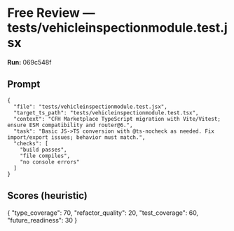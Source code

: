 # Free Review — tests/vehicleinspectionmodule.test.jsx

**Run:** 069c548f

## Prompt

```
{
  "file": "tests/vehicleinspectionmodule.test.jsx",
  "target_ts_path": "tests/vehicleinspectionmodule.test.tsx",
  "context": "CFH Marketplace TypeScript migration with Vite/Vitest; ensure ESM compatibility and router@6.",
  "task": "Basic JS->TS conversion with @ts-nocheck as needed. Fix import/export issues; behavior must match.",
  "checks": [
    "build passes",
    "file compiles",
    "no console errors"
  ]
}
```

## Scores (heuristic)

{
  "type_coverage": 70,
  "refactor_quality": 20,
  "test_coverage": 60,
  "future_readiness": 30
}
